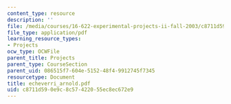 ```yaml
---
content_type: resource
description: ''
file: /media/courses/16-622-experimental-projects-ii-fall-2003/c8711d590e9c8c57422055ec8ec672e9_echeverri_arnold.pdf
file_type: application/pdf
learning_resource_types:
- Projects
ocw_type: OCWFile
parent_title: Projects
parent_type: CourseSection
parent_uid: 086515f7-604e-5152-48f4-9912745f7345
resourcetype: Document
title: echeverri_arnold.pdf
uid: c8711d59-0e9c-8c57-4220-55ec8ec672e9
---
```

